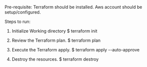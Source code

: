 Pre-requisite:
Terraform should be installed.
Aws account should be setup/configured.

Steps to run: 
1. Initialize Working directory
$ terraform init

2. Review the Terraform plan.
$ terraform plan

2. Execute the Terraform apply.
$ terraform apply --auto-approve

5. Destroy the resources.
$ terraform destroy